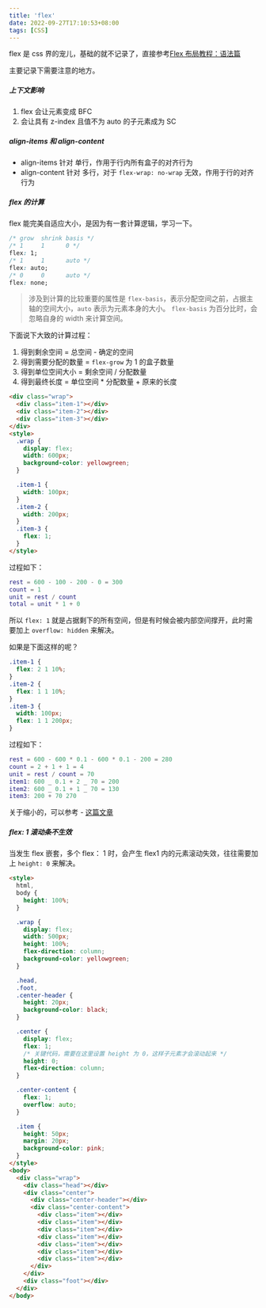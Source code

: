 ```yaml
---
title: 'flex'
date: 2022-09-27T17:10:53+08:00
tags: [CSS]
---
```


flex 是 css 界的宠儿，基础的就不记录了，直接参考[Flex 布局教程：语法篇](https://www.ruanyifeng.com/blog/2015/07/flex-grammar.html)

主要记录下需要注意的地方。

##### 上下文影响

1. flex 会让元素变成 BFC
2. 会让具有 z-index 且值不为 auto 的子元素成为 SC

##### align-items 和 align-content

- align-items 针对 单行，作用于行内所有盒子的对齐行为
- align-content 针对 多行，对于 `flex-wrap: no-wrap` 无效，作用于行的对齐行为

##### flex 的计算

flex 能完美自适应大小，是因为有一套计算逻辑，学习一下。

```css
/* grow  shrink basis */
/* 1     1      0 */
flex: 1;
/* 1     1      auto */
flex: auto;
/* 0     0      auto */
flex: none;
```

> 涉及到计算的比较重要的属性是 `flex-basis`，表示分配空间之前，占据主轴的空间大小，`auto` 表示为元素本身的大小。
> `flex-basis` 为百分比时，会忽略自身的 width 来计算空间。

下面说下大致的计算过程：

1. 得到剩余空间 = 总空间 - 确定的空间
2. 得到需要分配的数量 = `flex-grow` 为 1 的盒子数量
3. 得到单位空间大小 = 剩余空间 / 分配数量
4. 得到最终长度 = 单位空间 \* 分配数量 + 原来的长度

```html
<div class="wrap">
  <div class="item-1"></div>
  <div class="item-2"></div>
  <div class="item-3"></div>
</div>
<style>
  .wrap {
    display: flex;
    width: 600px;
    background-color: yellowgreen;
  }

  .item-1 {
    width: 100px;
  }
  .item-2 {
    width: 200px;
  }
  .item-3 {
    flex: 1;
  }
</style>
```

过程如下：

```m
rest = 600 - 100 - 200 - 0 = 300
count = 1
unit = rest / count
total = unit * 1 + 0
```

所以 `flex: 1` 就是占据剩下的所有空间，但是有时候会被内部空间撑开，此时需要加上 `overflow: hidden` 来解决。

如果是下面这样的呢？

```css
.item-1 {
  flex: 2 1 10%;
}
.item-2 {
  flex: 1 1 10%;
}
.item-3 {
  width: 100px;
  flex: 1 1 200px;
}
```

过程如下：

```m
rest = 600 - 600 * 0.1 - 600 * 0.1 - 200 = 280
count = 2 + 1 + 1 = 4
unit = rest / count = 70
item1: 600 _ 0.1 + 2 _ 70 = 200
item2: 600 _ 0.1 + 1 _ 70 = 130
item3: 200 + 70 270
```

关于缩小的，可以参考 - [这篇文章](https://www.cnblogs.com/liyan-web/p/11217330.html)

##### flex: 1 滚动条不生效

当发生 flex 嵌套，多个 flex： 1 时，会产生 flex1 内的元素滚动失效，往往需要加上 `height: 0` 来解决。

```html
<style>
  html,
  body {
    height: 100%;
  }

  .wrap {
    display: flex;
    width: 500px;
    height: 100%;
    flex-direction: column;
    background-color: yellowgreen;
  }

  .head,
  .foot,
  .center-header {
    height: 20px;
    background-color: black;
  }

  .center {
    display: flex;
    flex: 1;
    /* 关键代码，需要在这里设置 height 为 0，这样子元素才会滚动起来 */
    height: 0;
    flex-direction: column;
  }

  .center-content {
    flex: 1;
    overflow: auto;
  }

  .item {
    height: 50px;
    margin: 20px;
    background-color: pink;
  }
</style>
<body>
  <div class="wrap">
    <div class="head"></div>
    <div class="center">
      <div class="center-header"></div>
      <div class="center-content">
        <div class="item"></div>
        <div class="item"></div>
        <div class="item"></div>
        <div class="item"></div>
        <div class="item"></div>
        <div class="item"></div>
        <div class="item"></div>
      </div>
    </div>
    <div class="foot"></div>
  </div>
</body>
```
